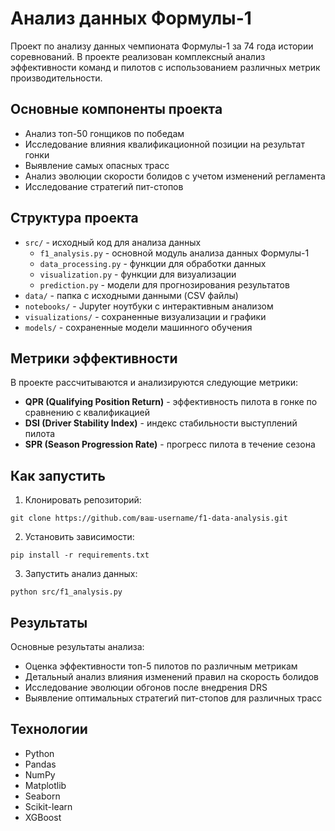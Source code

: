 # Анализ данных Формулы-1

Проект по анализу данных чемпионата Формулы-1 за 74 года истории соревнований. В проекте реализован комплексный анализ эффективности команд и пилотов с использованием различных метрик производительности.

## Основные компоненты проекта

- Анализ топ-50 гонщиков по победам
- Исследование влияния квалификационной позиции на результат гонки
- Выявление самых опасных трасс
- Анализ эволюции скорости болидов с учетом изменений регламента
- Исследование стратегий пит-стопов

## Структура проекта

- `src/` - исходный код для анализа данных
  - `f1_analysis.py` - основной модуль анализа данных Формулы-1
  - `data_processing.py` - функции для обработки данных
  - `visualization.py` - функции для визуализации
  - `prediction.py` - модели для прогнозирования результатов
- `data/` - папка с исходными данными (CSV файлы)
- `notebooks/` - Jupyter ноутбуки с интерактивным анализом
- `visualizations/` - сохраненные визуализации и графики
- `models/` - сохраненные модели машинного обучения

## Метрики эффективности

В проекте рассчитываются и анализируются следующие метрики:
- **QPR (Qualifying Position Return)** - эффективность пилота в гонке по сравнению с квалификацией
- **DSI (Driver Stability Index)** - индекс стабильности выступлений пилота
- **SPR (Season Progression Rate)** - прогресс пилота в течение сезона

## Как запустить

1. Клонировать репозиторий:
```
git clone https://github.com/ваш-username/f1-data-analysis.git
```

2. Установить зависимости:
```
pip install -r requirements.txt
```

3. Запустить анализ данных:
```
python src/f1_analysis.py
```

## Результаты

Основные результаты анализа:
- Оценка эффективности топ-5 пилотов по различным метрикам
- Детальный анализ влияния изменений правил на скорость болидов
- Исследование эволюции обгонов после внедрения DRS
- Выявление оптимальных стратегий пит-стопов для различных трасс

## Технологии

- Python
- Pandas
- NumPy
- Matplotlib
- Seaborn
- Scikit-learn
- XGBoost 